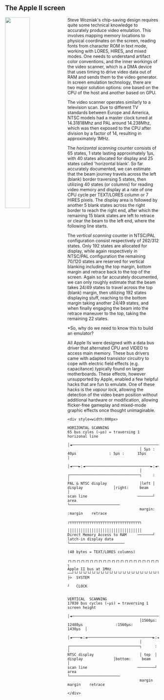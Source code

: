 ## The Apple II screen

<img src="../res/appleII_title.png?raw=true" width=40% align="left"/> 

Steve Wozniak's chip-saving design requires quite some technical knowledge to accurately produce video emulation. This involves mapping memory locations to physical coordinates on the screen, reading fonts from character ROM in text mode, working with LORES, HIRES, and mixed modes.  One needs to understand artifact color conventions, and the inner workings of the video scanner, which is a DMA device that uses timing to drive video data out of RAM and sends them to the video generator. In screen emulation technology, there are two major solution options: one based on the CPU of the host and another based on GPU.

The video scanner operates similarly to a television scan. Due to different TV standards between Europe and America, NTSC models had a master clock tuned at 14.31818Mhz and PAL around 14.238Mhz, which was then exposed to the CPU after division by a factor of 14, resulting in approximately 1MHz. 

The *horizontal scanning* counter consists of 65 states, 1 state lasting approximately 1µs, with 40 states allocated for display and 25 states called 'horizontal blank'. So far accurately documented, we can estimate that the beam journey travels across the left (blank) border traversing 5 states, then utilizing 40 states (or columns) for reading video memory and display at a rate of one CPU cycle per TEXT/LORES column or 7 HIRES pixels. The display area is followed by another 5 blank states across the right border to reach the right end, after which the remaining 15 blank states are left to retrace or clear the beam to the left end, where the following line starts. 

The *vertical scanning* counter in NTSC/PAL configuration consist respectively of 262/312 states.  Only 192 states are allocated for display, while again respectively in NTSC/PAL configuration the remaining 70/120 states are reserved for vertical blanking including the top margin, bottom margin and retrace back to the top of the screen.  Again so far accurately documented, we can only roughly estimate that the beam takes 24/49 states to travel across the top (blank) margin, then utilizing 192 states displaying stuff, reaching to the bottom margin taking another 24/49 states, and when finally engaging the beam into the retrace maneuver to the top, taking the remaining 22 states. 

*So, why do we need to know this to build an emulator?

All Apple IIs were designed with a data bus driver that alternated CPU and VIDEO to access main memory.  These bus drivers came with adapted transistor circuitry to cope with electric field effects (e.g. capacitance) typically found on larger motherboards.  These effects, however unsupported by Apple, enabled a few helpful hacks that are fun to emulate.  One of these hacks is the *vapour lock*, allowing the detection of the video beam position without additional hardware or modification, allowing flicker-free gameplay and mixed-mode graphic effects once thought unimaginable.


    <div style=width:800px>

    HORIZONTAL SCANNING                            65 bus cyles (~µs) = traversing 1 horizonal line
                                     │◄───────────────────────────────────────────────────────────►│  
                                     │ 5µs :             40µs               : 5µs :      15µs      │ 
                                     │◄───►:◄──────────────────────────────►:◄───►:◄──────────────►│
                                     │     ┌────────────────────────────────┐     :                │
    PAL & NTSC display               │left │           display              │right:     beam       │
    scan line                       ───────┘            area                └───────────────────────
                                     margin:                                :margin    retrace
                                           ┌┬┬┬┬┬┬┬┬┬┬┬┬┬┬┬┬┬┬┬┬┬┬┬┬┬┬┬┬┬┬┬┬┐
                                           ││││││││││││││││││││││││││││││││││  
    Direct Memory Access to RAM     ───────┘      latch-in display data     └─────────────────────────
                                             (40 bytes = TEXT/LORES columns)
                                      ┌┐┌┐┌┐┌┐┌┐┌┐┌┐┌┐┌┐┌┐┌┐┌┐┌┐┌┐┌┐┌┐┌┐┌┐┌┐┌┐┌┐┌┐┌┐┌┐┌┐┌┐┌┐       ┐
    Apple II bus at 1MHz            ──┘└┘└┘└┘└┘└┘└┘└┘└┘└┘└┘└┘└┘└┘└┘└┘└┘└┘└┘└┘└┘└┘└┘└┘└┘└┘└┘└...    ├>  SYSTEM
                                                                                                   ┘   CLOCK


    VERTICAL  SCANNING                            17030 bus cycles (~µs) = traversing 1 screen height
                                     │◄───────────────────────────────────────────────────────────►│  
                                     │1560µs:          12480µs               :1560µs:      1430µs  │ 
                                     │◄────►:◄──────────────────────────────►:◄────►:◄────────────►│
                                     │      ┌────────────────────────────────┐      :              │
    NTSC display                     │ top  │           display              │bottom:     beam     │
    scan line                       ────────┘            area                └───────────────────────
                                     margin                                   margin    retrace

    </div>

